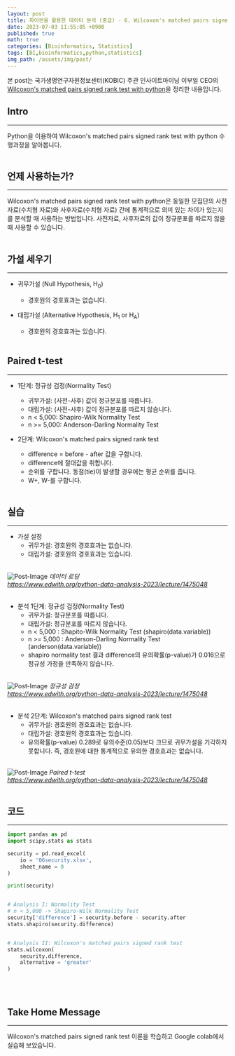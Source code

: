 ```yaml
---
layout: post
title: 파이썬을 활용한 데이터 분석 (중급) - 6. Wilcoxon's matched pairs signed rank test with python
date: 2023-07-03 11:55:05 +0900
published: true
math: true
categories: [Bioinformatics, Statistics]
tags: [BI,bioinformatics,python,statistics]
img_path: /assets/img/post/
---
```


본 post는 국가생명연구자원정보센터(KOBIC) 주관 인사이트마이닝 이부일 CEO의 [Wilcoxon's matched pairs signed rank test with python](https://www.edwith.org/python-data-analysis-2023/lecture/1475048, "Wilcoxon's matched pairs signed rank test with python")을 정리한 내용입니다.


## Intro
***

Python을 이용하여 Wilcoxon's matched pairs signed rank test with python 수행과정을 알아봅니다.
<br><br>


## 언제 사용하는가?
***

Wilcoxon's matched pairs signed rank test with python은 동일한 모집단의 사전자료(수치형 자료)와 사후자료(수치형 자료) 간에 통계적으로 의미 있는 차이가 있는지를 분석할 때 사용하는 방법입니다. 사전자료, 사후자료의 값이 정규분포를 따르지 않을 때 사용할 수 있습니다.
<br><br>


## 가설 세우기
***

* 귀무가설 (Null Hypothesis, H<sub>0</sub>)
    * 경호원의 경호효과는 없습니다.

* 대립가설 (Alternative Hypothesis, H<sub>1</sub> or H<sub>A</sub>)
    * 경호원의 경호효과는 있습니다.
<br><br>


## Paired t-test
***

* 1단계: 정규성 검정(Normality Test)
    * 귀무가설: (사전-사후) 값이 정규분포를 따릅니다.
    * 대립가설: (사전-사후) 값이 정규분포를 따르지 않습니다.
    * n < 5,000: Shapiro-Wilk Normality Test
    * n >= 5,000: Anderson-Darling Normality Test

* 2단계: Wilcoxon's matched pairs signed rank test
    * difference = before - after 값을 구합니다.
    * difference에 절대값을 취합니다.
    * 순위를 구합니다. 동점(tie)이 발생할 경우에는 평균 순위를 줍니다.
    * W+, W-를 구합니다.
<br><br>


## 실습
***

* 가설 설정
    * 귀무가설: 경호원의 경호효과는 없습니다.
    * 대립가설: 경호원의 경호효과는 있습니다.
<br><br>


![Post-Image](Python_Data_Analysis19.png)
_데이터 로딩<br>
https://www.edwith.org/python-data-analysis-2023/lecture/1475048_
<br><br>


* 분석 1단계: 정규성 검정(Normality Test)
    * 귀무가설: 정규분포를 따릅니다.
    * 대립가설: 정규분포를 따르지 않습니다.
    * n < 5,000 : Shapito-Wilk Normality Test (shapiro(data.variable))
    * n >= 5,000 : Anderson-Darling Normality Test (anderson(data.variable))
    * shapiro normality test 결과 difference의 유의확률(p-value)가 0.016으로 정규성 가정을 만족하지 않습니다.
<br><br>


![Post-Image](Python_Data_Analysis20.png)
_정규성 검정<br>
https://www.edwith.org/python-data-analysis-2023/lecture/1475048_
<br><br>


* 분석 2단계: Wilcoxon's matched pairs signed rank test
    * 귀무가설: 경호원의 경호효과는 없습니다.
    * 대립가설: 경호원의 경호효과는 있습니다.
    * 유의확률(p-value) 0.289로 유의수준(0.05)보다 크므로 귀무가설을 기각하지 못합니다. 즉, 경호원에 대한 통계적으로 유의한 경호효과는 없습니다.
<br><br>


![Post-Image](Python_Data_Analysis121.png)
_Paired t-test<br>
https://www.edwith.org/python-data-analysis-2023/lecture/1475048_
<br><br>


## 코드
***

```python
import pandas as pd
import scipy.stats as stats

security = pd.read_excel(
    io = '06security.xlsx',
    sheet_name = 0
)

print(security)


# Analysis I: Normality Test
# n < 5,000 -> Shapiro-Wilk Normality Test
security['difference'] = security.before - security.after
stats.shapiro(security.difference)


# Analysis II: Wilcoxon's matched pairs signed rank test
stats.wilcoxon(
    security.difference,
    alternative = 'greater'
)
```
<br><br>


## Take Home Message
***

Wilcoxon's matched pairs signed rank test 이론을 학습하고 Google colab에서 실습해 보았습니다.
<br><br>